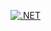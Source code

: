 [![.NET](https://github.com/newmancodes/BacktrackingSolutions/actions/workflows/dotnet-ci.yml/badge.svg)](https://github.com/newmancodes/BacktrackingSolutions/actions/workflows/dotnet-ci.yml)
